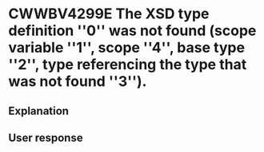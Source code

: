 # CWWBV4299E The XSD type definition ''0'' was not found (scope variable ''1'', scope ''4'', base type ''2'', type referencing the type that was not found ''3'').

## Explanation

## User response